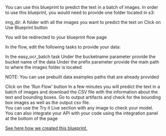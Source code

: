 You can use this blueprint to predict the text in a batch of images. In order to use this blueprint, you would need to provide one folder located in s3:

img_dir: A folder with all the images you want to predict the text on
Click on Use Blueprint button

You will be redirected to your blueprint flow page

In the flow, edit the following tasks to provide your data:

In the easy_ocr_batch task
Under the bucketname parameter provide the bucket name of the data
Under the prefix parameter provide the main path to where the images folder is located

NOTE: You can use prebuilt data examples paths that are already provided

Click on the 'Run Flow' button
In a few minutes you will predict the text in a batch of images and download the CSV file with the information about the text and bounding boxes.
Go to output artifacts and check for the bounding box images as well as the output csv file.  
You can use the Try it Live section with any image to check your model.  
You can also integrate your API with your code using the integration panel at the bottom of the page

[See here how we created this blueprint.](https://github.com/cnvrg/text-detection)
